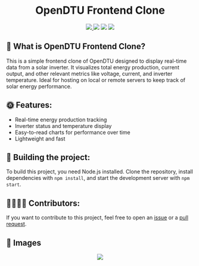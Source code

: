 <!--<p align="center">
    <img src="logo.png" height="150px" width="auto" alt="OpenDTU Logo">
</p>-->
<h1 align="center">OpenDTU Frontend Clone</h1>
<div align="center">
     <a href="https://solardtu.example.com">
         <img src="https://img.shields.io/badge/OpenDTU-Website-blue">
    </a>
    <img src="https://img.shields.io/github/stars/FrozenAssassine/opendtu_frontend_clone?style=flat">
    <img src="https://img.shields.io/github/issues-pr/FrozenAssassine/opendtu_frontend_clone?style=flat">
    <img src="https://img.shields.io/github/repo-size/FrozenAssassine/opendtu_frontend_clone?style=flat">
</div>

## 🤔 What is OpenDTU Frontend Clone?
This is a simple frontend clone of OpenDTU designed to display real-time data from a solar inverter. It visualizes total energy production, current output, and other relevant metrics like voltage, current, and inverter temperature. Ideal for hosting on local or remote servers to keep track of solar energy performance.

## 🌞 Features:
- Real-time energy production tracking
- Inverter status and temperature display
- Easy-to-read charts for performance over time
- Lightweight and fast

## 🚀 Building the project:
To build this project, you need Node.js installed. Clone the repository, install dependencies with `npm install`, and start the development server with `npm start`.

## 👨‍👩‍👧‍👦 Contributors:
If you want to contribute to this project, feel free to open an <a href="https://github.com/FrozenAssassine/opendtu_frontend_clone/issues/new">issue</a> or a <a href="https://github.com/FrozenAssassine/opendtu_frontend_clone/pulls">pull request</a>.

## 📸 Images
<div align="center">
  <img src="https://github.com/user-attachments/assets/7042175d-06cb-4250-b181-d948d92f7e1d"/>
</div>
